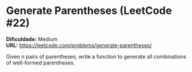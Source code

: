 # Generate Parentheses (LeetCode #22)

**Dificuldade:** Medium  
**URL:** https://leetcode.com/problems/generate-parentheses/

Given n pairs of parentheses, write a function to generate all combinations of well-formed parentheses.
